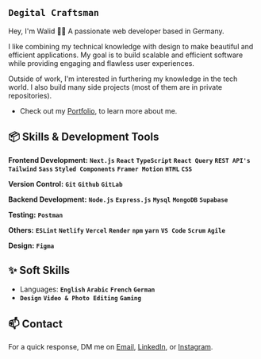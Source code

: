 ## **`Degital Craftsman`**

Hey, I'm Walid 👋🏼 A passionate web developer based in Germany.

I like combining my technical knowledge with design to make beautiful and efficient applications. My goal is to build scalable and efficient software while providing engaging and flawless user experiences.

Outside of work, I'm interested in furthering my knowledge in the tech world. I also build many side projects (most of them are in private repositories).

- Check out my [Portfolio](https://www.walidka-portfolio.com/), to learn more about me.

## 📦 Skills & Development Tools 

**Frontend Development:** **`Next.js`** **`React`** **`TypeScript`** **`React Query`** **`REST API's`** **`Tailwind`** **`Sass`** **`Styled Components`** **`Framer Motion`** **`HTML`** **`CSS`** 

**Version Control:** **`Git`** **`Github`** **`GitLab`**

**Backend Development:**  **`Node.js`** **`Express.js`** **`Mysql`** **`MongoDB`** **`Supabase`**

**Testing:** **`Postman`** 

**Others:** **`ESLint`** **`Netlify`** **`Vercel`** **`Render`** **`npm`** **`yarn`** **`VS Code`** **`Scrum`** **`Agile`**

**Design:** **`Figma`**

## ✨ Soft Skills
- Languages: **`English`** **`Arabic`** **`French`** **`German`**
- **`Design`** **`Video & Photo Editing`** **`Gaming`**

## 📫 Contact

For a quick response, DM me on [Email](mailto:kouiderayadwalid@gmail.com), [LinkedIn](https://www.linkedin.com/in/walid-kouider-ayad), or [Instagram](https://www.instagram.com/dev.n.des/).
